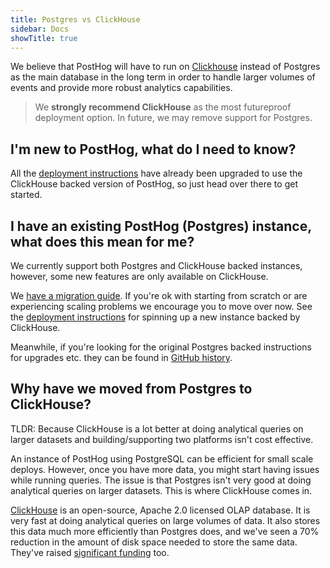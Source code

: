 ```yaml
---
title: Postgres vs ClickHouse
sidebar: Docs
showTitle: true
---
```


We believe that PostHog will have to run on [Clickhouse](https://clickhouse.tech) instead of Postgres as the main database in the long term in order to handle larger volumes of events and provide more robust analytics capabilities.

> We **strongly recommend ClickHouse** as the most futureproof deployment option. In future, we may remove support for Postgres.

## I'm new to PostHog, what do I need to know?

All the [deployment instructions](/docs/self-host/deploy/overview) have already been upgraded to use the ClickHouse backed version of PostHog, so just head over there to get started.

## I have an existing PostHog (Postgres) instance, what does this mean for me?

We currently support both Postgres and ClickHouse backed instances, however, some new features are only available on ClickHouse.

We [have a migration guide](migrate-from-postgres-to-clickhouse). If you're ok with starting from scratch or are experiencing scaling problems we encourage you to move over now. See the [deployment instructions](/docs/self-host/deploy/overview) for spinning up a new instance backed by ClickHouse.

Meanwhile, if you're looking for the original Postgres backed instructions for upgrades etc. they can be found in [GitHub history](https://github.com/PostHog/posthog.com/tree/ee01390744dffdb32f2f78b49572c606becb03b9/contents/docs/self-host/deploy).

## Why have we moved from Postgres to ClickHouse?

TLDR: Because ClickHouse is a lot better at doing analytical queries on larger datasets and building/supporting two platforms isn't cost effective.

An instance of PostHog using PostgreSQL can be efficient for small scale deploys. However, once you have more data, you might start having issues while running queries. The issue is that Postgres isn't very good at doing analytical queries on larger datasets. This is where ClickHouse comes in.

[ClickHouse](https://clickhouse.tech) is an open-source, Apache 2.0 licensed OLAP database. It is very fast at doing analytical queries on large volumes of data. It also stores this data much more efficiently than Postgres does, and we've seen a 70% reduction in the amount of disk space needed to store the same data. They've raised [significant funding](https://www.crunchbase.com/organization/clickhouse) too.
